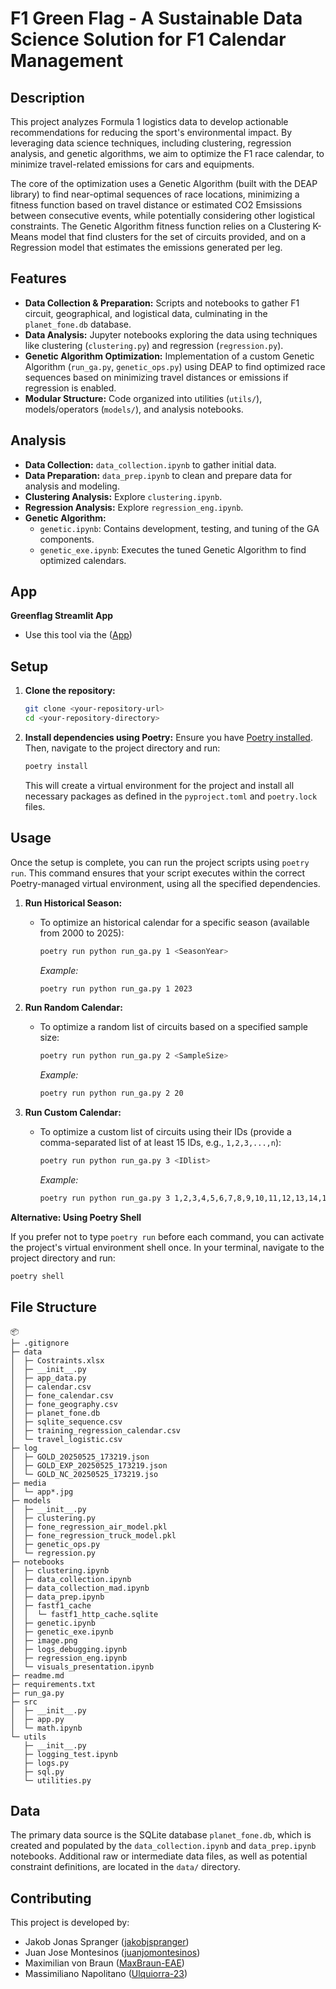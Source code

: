 # F1 Green Flag - A Sustainable Data Science Solution for F1 Calendar Management

## Description

This project analyzes Formula 1 logistics data to develop actionable recommendations for reducing the sport's environmental impact. By leveraging data science techniques, including clustering, regression analysis, and genetic algorithms, we aim to optimize the F1 race calendar, to minimize travel-related emissions for cars and equipments.

The core of the optimization uses a Genetic Algorithm (built with the DEAP library) to find near-optimal sequences of race locations, minimizing a fitness function based on travel distance or estimated CO2 Emsissions between consecutive events, while potentially considering other logistical constraints. The Genetic Algorithm fitness function relies on a Clustering K-Means model that find clusters for the set of circuits provided, and on a Regression model that estimates the emissions generated per leg.

## Features

* **Data Collection & Preparation:** Scripts and notebooks to gather F1 circuit, geographical, and logistical data, culminating in the `planet_fone.db` database.
* **Data Analysis:** Jupyter notebooks exploring the data using techniques like clustering (`clustering.py`) and regression (`regression.py`).
* **Genetic Algorithm Optimization:** Implementation of a custom Genetic Algorithm (`run_ga.py`, `genetic_ops.py`) using DEAP to find optimized race sequences based on minimizing travel distances or emissions if regression is enabled.
* **Modular Structure:** Code organized into utilities (`utils/`), models/operators (`models/`), and analysis notebooks.

## Analysis

* **Data Collection:**  `data_collection.ipynb` to gather initial data.
* **Data Preparation:**  `data_prep.ipynb` to clean and prepare data for analysis and modeling.
* **Clustering Analysis:** Explore `clustering.ipynb`.
* **Regression Analysis:** Explore `regression_eng.ipynb`.
* **Genetic Algorithm:**
    * `genetic.ipynb`: Contains development, testing, and tuning of the GA components.
    * `genetic_exe.ipynb`: Executes the tuned Genetic Algorithm to find optimized calendars.

## App

**Greenflag Streamlit App**
* Use this tool via the ([App](https://greenflag.streamlit.app/))

## Setup

1.  **Clone the repository:**
    ```bash
    git clone <your-repository-url>
    cd <your-repository-directory>
    ```

2.  **Install dependencies using Poetry:**
    Ensure you have [Poetry installed](https://python-poetry.org/docs/#installation). Then, navigate to the project directory and run:
    ```bash
    poetry install
    ```
    This will create a virtual environment for the project and install all necessary packages as defined in the `pyproject.toml` and `poetry.lock` files.

## Usage

Once the setup is complete, you can run the project scripts using `poetry run`. This command ensures that your script executes within the correct Poetry-managed virtual environment, using all the specified dependencies.

1.  **Run Historical Season:**
    * To optimize an historical calendar for a specific season (available from 2000 to 2025):
        ```bash
        poetry run python run_ga.py 1 <SeasonYear>
        ```
        *Example:*
        ```bash
        poetry run python run_ga.py 1 2023
        ```

2.  **Run Random Calendar:**
    * To optimize a random list of circuits based on a specified sample size:
        ```bash
        poetry run python run_ga.py 2 <SampleSize>
        ```
        *Example:*
        ```bash
        poetry run python run_ga.py 2 20
        ```

3.  **Run Custom Calendar:**
    * To optimize a custom list of circuits using their IDs (provide a comma-separated list of at least 15 IDs, e.g., `1,2,3,...,n`):
        ```bash
        poetry run python run_ga.py 3 <IDlist>
        ```
        *Example:*
        ```bash
        poetry run python run_ga.py 3 1,2,3,4,5,6,7,8,9,10,11,12,13,14,15
        ```

**Alternative: Using Poetry Shell**

If you prefer not to type `poetry run` before each command, you can activate the project's virtual environment shell once. In your terminal, navigate to the project directory and run:

```bash
poetry shell
```

## File Structure

```text
📦 
├─ .gitignore
├─ data
│  ├─ Costraints.xlsx
│  ├─ __init__.py
│  ├─ app_data.py
│  ├─ calendar.csv
│  ├─ fone_calendar.csv
│  ├─ fone_geography.csv
│  ├─ planet_fone.db
│  ├─ sqlite_sequence.csv
│  ├─ training_regression_calendar.csv
│  └─ travel_logistic.csv
├─ log
│  ├─ GOLD_20250525_173219.json
│  ├─ GOLD_EXP_20250525_173219.json
│  └─ GOLD_NC_20250525_173219.jso
├─ media
│  └─ app*.jpg
├─ models
│  ├─ __init__.py
│  ├─ clustering.py
│  ├─ fone_regression_air_model.pkl
│  ├─ fone_regression_truck_model.pkl
│  ├─ genetic_ops.py
│  └─ regression.py
├─ notebooks
│  ├─ clustering.ipynb
│  ├─ data_collection.ipynb
│  ├─ data_collection_mad.ipynb
│  ├─ data_prep.ipynb
│  ├─ fastf1_cache
│  │  └─ fastf1_http_cache.sqlite
│  ├─ genetic.ipynb
│  ├─ genetic_exe.ipynb
│  ├─ image.png
│  ├─ logs_debugging.ipynb
│  ├─ regression_eng.ipynb
│  └─ visuals_presentation.ipynb
├─ readme.md
├─ requirements.txt
├─ run_ga.py
├─ src
│  ├─ __init__.py
│  ├─ app.py
│  └─ math.ipynb
└─ utils
   ├─ __init__.py
   ├─ logging_test.ipynb
   ├─ logs.py
   ├─ sql.py
   └─ utilities.py
```
## Data

The primary data source is the SQLite database `planet_fone.db`, which is created and populated by the `data_collection.ipynb` and `data_prep.ipynb` notebooks. Additional raw or intermediate data files, as well as potential constraint definitions, are located in the `data/` directory.

## Contributing

This project is developed by:

* Jakob Jonas Spranger ([jakobjspranger](https://github.com/jakobjspranger))
* Juan Jose Montesinos ([juanjomontesinos](https://github.com/juanjomontesinos))
* Maximilian von Braun ([MaxBraun-EAE](https://github.com/MaxBraun-EAE))
* Massimiliano Napolitano ([Ulquiorra-23](https://github.com/Ulquiorra-23))
